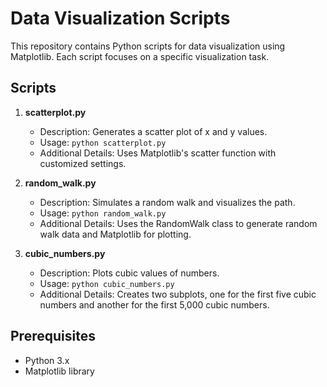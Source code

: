# Data Visualization Scripts

This repository contains Python scripts for data visualization using Matplotlib. Each script focuses on a specific visualization task.

## Scripts

1. **scatterplot.py**
   - Description: Generates a scatter plot of x and y values.
   - Usage: `python scatterplot.py`
   - Additional Details: Uses Matplotlib's scatter function with customized settings.

2. **random_walk.py**
   - Description: Simulates a random walk and visualizes the path.
   - Usage: `python random_walk.py`
   - Additional Details: Uses the RandomWalk class to generate random walk data and Matplotlib for plotting.

3. **cubic_numbers.py**
   - Description: Plots cubic values of numbers.
   - Usage: `python cubic_numbers.py`
   - Additional Details: Creates two subplots, one for the first five cubic numbers and another for the first 5,000 cubic numbers.

## Prerequisites

- Python 3.x
- Matplotlib library

